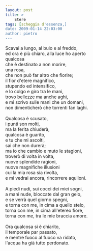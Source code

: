 ```yaml
---
layout: post
title: >
    Etere
tags: [scheggia d'essenza,]
date: 2009-01-14 22:03:00
author: pietro
---
```

Scavai a lungo, al buio e al freddo,<br/>ed ora è più chiaro, alla luce ho aperto<br/>qualcosa<br/>che è destinato a non morire,<br/>una rosa,<br/>che non può far altro che fiorire;<br/>il fior d'etere magnifico,<br/>stupendo ed intensifico,<br/>e lo colgo e giro tra le mani,<br/>trovo bellezze ma anche aghi,<br/>e mi scrivo sulle mani che un domani,<br/>non dimenticherò che torrenti fan laghi.<br/><br/>Qualcosa è scusato,<br/>i punti son molti,<br/>ma la ferita chiuderà,<br/>qualcosa è guarito,<br/>e tu che mi ascolti,<br/>sai che non durerà;<br/>ma io che cambio e muto le stagioni,<br/>troverò di volta in volta,<br/>nuove splendide ragioni,<br/>nuove magnifiche illusioni<br/>cui la mia rosa sia rivolta,<br/>e mi vedrai ancora, rincorrere aquiloni.<br/><br/>A piedi nudi, sui cocci dei miei sogni,<br/>a mani nude, bloccate dal gran gelo,<br/>e se verrà quel giorno spegni,<br/>e torna con me, in cima a quello stelo,<br/>torna con me, in cima all'etereo fiore,<br/>torna con me, tra le mie braccia amore.<br/><br/>Ora qualcosa si è chiarito,<br/>il temporale par passato,<br/>e mentre fuoco al fuoco va ridato,<br/>l'acqua ha già tutto perdonato.
